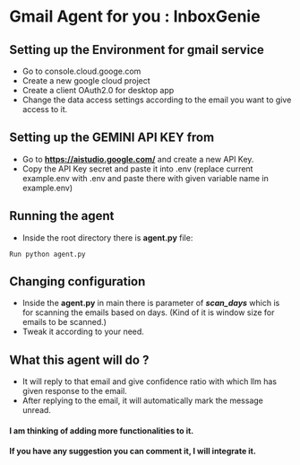 # Gmail Agent for you : InboxGenie

## Setting up the Environment for gmail service
-   Go to console.cloud.googe.com
-   Create a new google cloud project 
-   Create a client OAuth2.0 for desktop app
-   Change the data access settings according to the email you want to give access to it.

## Setting up the GEMINI API KEY from 
-   Go to **https://aistudio.google.com/** and create a new API Key.
-   Copy the API Key secret and paste it into .env (replace current example.env with .env and paste there with given variable name in example.env)

## Running the agent
-   Inside the root directory there is **agent.py** file:
```
Run python agent.py
``` 

## Changing configuration
-   Inside the **agent.py** in main there is parameter of ***scan_days*** which is for scanning the emails based on days. (Kind of it is window size for emails to be scanned.)
-   Tweak it according to your need.

## What this agent will do ?
-   It will reply to that email and give confidence ratio with which llm has given response to the email. 
-   After replying to the email, it will automatically mark the message unread.


#### I am thinking of adding more functionalities to it.
#### If you have any suggestion you can comment it, I will integrate it. 
